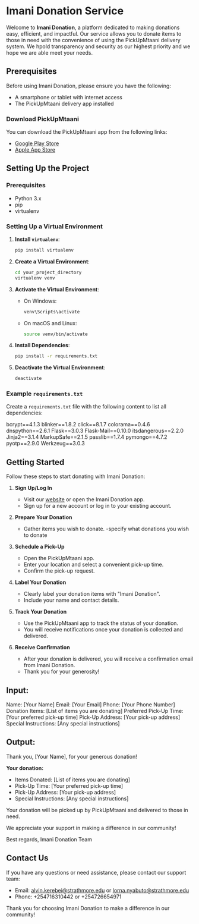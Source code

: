 # Imani Donation Service

Welcome to **Imani Donation**, a platform dedicated to making donations easy, efficient, and impactful. Our service allows you to donate items to those in need with the convenience of using the PickUpMtaani delivery system. We hpold transparency and security as our highest priority and we hope we are able meet your needs.

## Prerequisites

Before using Imani Donation, please ensure you have the following:

- A smartphone or tablet with internet access
- The PickUpMtaani delivery app installed

### Download PickUpMtaani

You can download the PickUpMtaani app from the following links:

- [Google Play Store](https://play.google.com/store/apps/details?id=com.pum_vendor&hl=en&pli=1)
- [Apple App Store](https://apps.apple.com/ke/app/pickup-mtaani/id6448919500)

## Setting Up the Project

### Prerequisites

- Python 3.x
- pip
- virtualenv

### Setting Up a Virtual Environment

1. **Install `virtualenv`**:
    ```bash
    pip install virtualenv
    ```

2. **Create a Virtual Environment**:
    ```bash
    cd your_project_directory
    virtualenv venv
    ```

3. **Activate the Virtual Environment**:
    - On Windows:
      ```bash
      venv\Scripts\activate
      ```
    - On macOS and Linux:
      ```bash
      source venv/bin/activate
      ```

4. **Install Dependencies**:
    ```bash
    pip install -r requirements.txt
    ```

5. **Deactivate the Virtual Environment**:
    ```bash
    deactivate
    ```

### Example `requirements.txt`

Create a `requirements.txt` file with the following content to list all dependencies:

bcrypt==4.1.3
blinker==1.8.2
click==8.1.7
colorama==0.4.6
dnspython==2.6.1
Flask==3.0.3
Flask-Mail==0.10.0
itsdangerous==2.2.0
Jinja2==3.1.4
MarkupSafe==2.1.5
passlib==1.7.4
pymongo==4.7.2
pyotp==2.9.0
Werkzeug==3.0.3

## Getting Started

Follow these steps to start donating with Imani Donation:

1. **Sign Up/Log In**
    - Visit our [website](https://www.imanidonation.org) or open the Imani Donation app.
    - Sign up for a new account or log in to your existing account.

2. **Prepare Your Donation**
    - Gather items you wish to donate.
    -specify what donations you wish to donate

3. **Schedule a Pick-Up**
    - Open the PickUpMtaani app.
    - Enter your location and select a convenient pick-up time.
    - Confirm the pick-up request.

4. **Label Your Donation**
    - Clearly label your donation items with "Imani Donation".
    - Include your name and contact details.

5. **Track Your Donation**
    - Use the PickUpMtaani app to track the status of your donation.
    - You will receive notifications once your donation is collected and delivered.

6. **Receive Confirmation**
    - After your donation is delivered, you will receive a confirmation email from Imani Donation.
    - Thank you for your generosity!

## Input:

Name: [Your Name]
Email: [Your Email]
Phone: [Your Phone Number]
Donation Items: [List of items you are donating]
Preferred Pick-Up Time: [Your preferred pick-up time]
Pick-Up Address: [Your pick-up address]
Special Instructions: [Any special instructions]

## Output:

Thank you, [Your Name], for your generous donation!

**Your donation:**
- Items Donated: [List of items you are donating]
- Pick-Up Time: [Your preferred pick-up time]
- Pick-Up Address: [Your pick-up address]
- Special Instructions: [Any special instructions]

Your donation will be picked up by PickUpMtaani and delivered to those in need.

We appreciate your support in making a difference in our community!

Best regards,
Imani Donation Team


## Contact Us

If you have any questions or need assistance, please contact our support team:

- Email: alvin.kerebei@strathmore.edu or lorna.nyabuto@strathmore.edu
- Phone: +254716310442 or +254726654971

Thank you for choosing Imani Donation to make a difference in our community!

